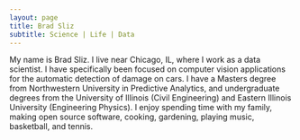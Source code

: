 ```yaml
---
layout: page
title: Brad Sliz
subtitle: Science | Life | Data
---
```


My name is Brad Sliz. I live near Chicago, IL, where I work as a data scientist. I have specifically been focused on computer vision applications for the automatic detection of damage on cars. I have a Masters degree from Northwestern University in Predictive Analytics, and undergraduate degrees from the University of Illinois (Civil Engineering) and Eastern Illinois University (Engineering Physics). I enjoy spending time with my family, making open source software, cooking, gardening, playing music, basketball, and tennis.  
